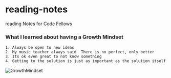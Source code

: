 # reading-notes
reading Notes for Code Fellows


### What I learned about having a Growth Mindset

```
1. Always be open to new ideas
2. My music teacher always said  There is no perfect, only better
3. Its ok even great to not know something
4. Getting to the solution is just as important as the solution itself
```

![GrowthMindset](https://www.pdcourses.net/blog_images/AdobeStock351294657.jpeg)
